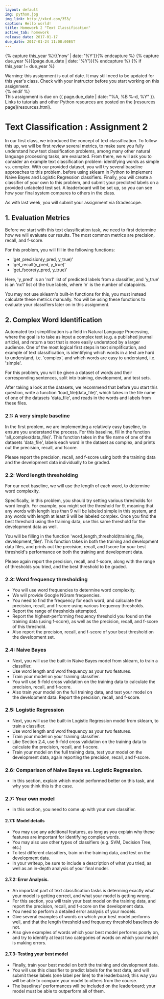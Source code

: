 ```yaml
---
layout: default
img: python.jpg
img_link: http://xkcd.com/353/
caption: Hello world!
title: Homework 2 "Text Classification"
active_tab: homework
release_date: 2017-01-17
due_date: 2017-01-24 11:00:00EST
---
```


<!-- Check whether the assignment is up to date -->
{% capture this_year %}{{'now' | date: '%Y'}}{% endcapture %}
{% capture due_year %}{{page.due_date | date: '%Y'}}{% endcapture %}
{% if this_year != due_year %} 
<div class="alert alert-danger">
Warning: this assignment is out of date.  It may still need to be updated for this year's class.  Check with your instructor before you start working on this assignment.
</div>
{% endif %}
<!-- End of check whether the assignment is up to date -->


<div class="alert alert-info">
This assignment is due on {{ page.due_date | date: "%A, %B %-d, %Y" }}. 
</div>

<div class="alert alert-info" markdown="span">
Links to tutorials and other Python resources are posted on the [resources page](resources.html).</div>


Text Classification <span class="text-muted">: Assignment 2</span> 
=============================================================
In our first class, we introduced the concept of text classification. To follow this up, we will be first review several metrics, to make sure you fully understand how text classification problems, among many other natural language processing tasks, are evaluated. From there, we will ask you to consider an example text classification problem: identifying words as simple vs. complex. With our provided dataset, you will try several baseline approaches to this problem, before using sklearn in Python to implement Naive Bayes and Logistic Regression classifiers. Finally, you will create a classifier of your own to this problem, and submit your predicted labels on a provided unlabeled test set. A leaderboard will be set up, so you can see how your final system compares to others in the class.

As with last week, you will submit your assignment via Gradescope.

## 1. Evaluation Metrics

Before we start with this text classification task, we need to first determine how we will evaluate our results. The most common metrics are precision, recall, and f-score.

For this problem, you will fill in the following functions:

- 'get_precision(y_pred, y_true)'
- 'get_recall(y_pred, y_true)'
- 'get_fscore(y_pred, y_true)'

Here, 'y_pred' is an 'nx1' list of predicted labels from a classifier, and 'y_true' is an 'nx1' list of the true labels, where 'n' is the number of datapoints.

You may not use sklearn's built-in functions for this, you must instead calculate these metrics manually. You will be using these functions to evaluate your classifiers later on in this assignment.

## 2. Complex Word Identification

Automated text simplification is a field in Natural Language Processing, where the goal is to take as input a complex text (e.g. a published journal article), and return a text that is more easily understood by a larger audience. One of the most logical first steps in text simplification, and example of text classification, is identifying which words in a text are hard to understand, i.e. 'complex', and which words are easy to understand, i.e. 'simple'.

For this problem, you will be given a dataset of words and their corresponding sentences, split into training, development, and test sets.

After taking a look at the datasets, we recommend that before you start this question, write a function 'load_file(data_file)', which takes in the file name of one of the datasets 'data_file', and reads in the words and labels from these files.

### 2.1: A very simple baseline

In the first problem, we are implementing a relatively easy baseline, to ensure you understand the process. For this baseline, fill in the function 'all_complex(data_file)'. This function takes in the file name of one of the datasets 'data_file', labels each word in the dataset as complex, and prints out the precision, recall, and fscore. 

Please report the precision, recall, and f-score using both the training data and the development data individually to be graded.

### 2.2: Word length thresholding

For our next baseline, we will use the length of each word, to determine word complexity. 

Specifically, in this problem, you should try setting various thresholds for word length. For example, you might set the threshold for 9, meaning that any words with length less than 9 will be labeled simple in this system, and any words with length at least 9 will be labeled complex. Once you find the best threshold using the training data, use this same threshold for the development data as well.

You will be filling in the function 'word_length_threshold(training_file, development_file)'. This function takes in both the training and development data files, and prints out the precision, recall, and fscore for your best threshold's performance on both the training and development data.

Please again report the precision, recall, and f-score, along with the range of thresholds you tried, and the best threshold to be graded.


### 2.3: Word frequency thresholding

- You will use word frequencies to determine word complexity.
- We will provide Google NGram frequencies.
- You need to find the frequency for each word, and calculate the precision, recall, and f-score using various frequency thresholds.
- Report the range of thresholds attempted.
- Report the highest-performing frequency threshold you found on the training data (using f-score), as well as the precision, recall, and f-score of this threshold.
- Also report the precision, recall, and f-score of your best threshold on the development set.

### 2.4: Naive Bayes

- Next, you will use the built-in Naive Bayes model from sklearn, to train a classifier.
- Use word length and word frequency as your two features.
- Train your model on your training classifier.
- You will use 5-fold cross validation on the training data to calculate the precision, recall, and f-score.
- Also train your model on the full training data, and test your model on the development data. Report the precision, recall, and f-score.

### 2.5: Logistic Regression

- Next, you will use the built-in Logistic Regression model from sklearn, to train a classifier.
- Use word length and word frequency as your two features.
- Train your model on your training classifier.
- Like Section 2.4, use 5-fold cross validation on the training data to calculate the precision, recall, and f-score.
- Train your model on the full training data, test your model on the development data, again reporting the precision, recall, and f-score.

### 2.6: Comparison of Naive Bayes vs. Logistic Regression.

- In this section, explain which model performed better on this task, and why you think this is the case.

### 2.7: Your own model

- In this section, you need to come up with your own classifier.

#### 2.7.1: Model details

- You may use any additional features, as long as you explain why these features are important for identifying complex words.
- You may also use other types of classifiers (e.g. SVM, Decision Tree, etc.)
- To test different classifiers, train on the training data, and test on the development data.
- In your writeup, be sure to include a description of what you tried, as well as an in-depth analysis of your final model.

#### 2.7.2: Error Analysis.

- An important part of text classification tasks is determing exactly what your model is getting correct, and what your model is getting wrong.
- For this section, you will train your best model on the training data, and report the precision, recall, and f-score on the development data.
- You need to perform a detailed error analysis of your models.
- Give several examples of words on which your best model performs well, and that the length threshold and frequency threshold baselines do not.
- Also give examples of words which your best model performs poorly on, and try to identify at least two categories of words on which your model is making errors.

#### 2.7.3: Testing your best model

- Finally, train your best model on both the training and development data.
- You will use this classifier to predict labels for the test data, and will submit these labels (one label per line) to the leaderboard; this way you will be able to compare your model to others from the course.
- The baselines' performances will be included on the leaderboard; your model must be able to outperform all of them.

